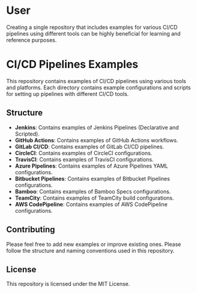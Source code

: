 # User
Creating a single repository that includes examples for various CI/CD pipelines using different tools can be highly beneficial for learning and reference purposes.


# CI/CD Pipelines Examples

This repository contains examples of CI/CD pipelines using various tools and platforms. Each directory contains example configurations and scripts for setting up pipelines with different CI/CD tools.

## Structure

- **Jenkins**: Contains examples of Jenkins Pipelines (Declarative and Scripted).
- **GitHub Actions**: Contains examples of GitHub Actions workflows.
- **GitLab CI/CD**: Contains examples of GitLab CI/CD pipelines.
- **CircleCI**: Contains examples of CircleCI configurations.
- **TravisCI**: Contains examples of TravisCI configurations.
- **Azure Pipelines**: Contains examples of Azure Pipelines YAML configurations.
- **Bitbucket Pipelines**: Contains examples of Bitbucket Pipelines configurations.
- **Bamboo**: Contains examples of Bamboo Specs configurations.
- **TeamCity**: Contains examples of TeamCity build configurations.
- **AWS CodePipeline**: Contains examples of AWS CodePipeline configurations.

## Contributing

Please feel free to add new examples or improve existing ones. Please follow the structure and naming conventions used in this repository.

## License

This repository is licensed under the MIT License.
